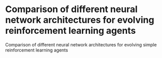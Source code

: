 # Comparison of different neural network architectures for evolving reinforcement learning agents
Comparison of different neural network architectures for evolving simple reinforcement learning agents
